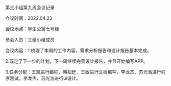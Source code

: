第三小组第九周会议记录

会议时间：2022.04.23

会议地点：学生公寓七号楼

参会人员：三组小组成员

会议内容：1.梳理了本周的工作内容，需求分析报告和设计报告基本完成。

2.既定了下一步的计划，下一周继续完善设计报告，并且开始编写APP。

3.任务分配：王凯进行编程，韩松廷、王敏进行文档编写，李龙杰、苏光浩进行程序测试。李龙杰、苏光浩进行ui设计。
